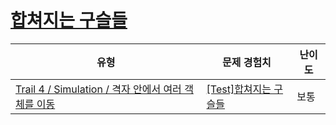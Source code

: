 # [합쳐지는 구슬들](https://www.codetree.ai/trails/complete/curated-cards/test-merge-marbles)

|유형|문제 경험치|난이도|
|---|---|---|
|[Trail 4 / Simulation / 격자 안에서 여러 객체를 이동](https://www.codetree.ai/trail-info/intermediate-low/)|[[Test]합쳐지는 구슬들](https://www.codetree.ai/trails/complete/curated-cards/test-merge-marbles/)|보통|

